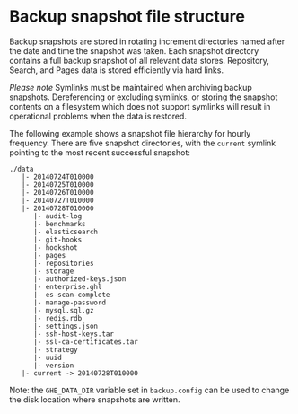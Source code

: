 # Backup snapshot file structure

Backup snapshots are stored in rotating increment directories named after the
date and time the snapshot was taken. Each snapshot directory contains a full
backup snapshot of all relevant data stores. Repository, Search, and Pages data
is stored efficiently via hard links.

*Please note* Symlinks must be maintained when archiving backup snapshots.
Dereferencing or excluding symlinks, or storing the snapshot contents on a
filesystem which does not support symlinks will result in operational
problems when the data is restored.

The following example shows a snapshot file hierarchy for hourly frequency.
There are five snapshot directories, with the `current` symlink pointing to the
most recent successful snapshot:

    ./data
       |- 20140724T010000
       |- 20140725T010000
       |- 20140726T010000
       |- 20140727T010000
       |- 20140728T010000
          |- audit-log
          |- benchmarks
          |- elasticsearch
          |- git-hooks
          |- hookshot
          |- pages
          |- repositories
          |- storage
          |- authorized-keys.json
          |- enterprise.ghl
          |- es-scan-complete
          |- manage-password
          |- mysql.sql.gz
          |- redis.rdb
          |- settings.json
          |- ssh-host-keys.tar
          |- ssl-ca-certificates.tar
          |- strategy
          |- uuid
          |- version
       |- current -> 20140728T010000

Note: the `GHE_DATA_DIR` variable set in `backup.config` can be used to change
the disk location where snapshots are written.
